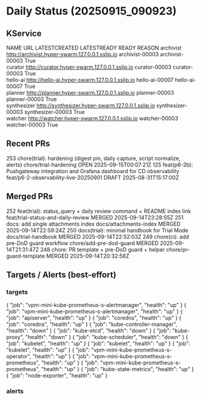 # Daily Status (20250915_090923)
## KService
NAME          URL                                                 LATESTCREATED       LATESTREADY         READY   REASON
archivist     http://archivist.hyper-swarm.127.0.0.1.sslip.io     archivist-00003     archivist-00003     True    
curator       http://curator.hyper-swarm.127.0.0.1.sslip.io       curator-00003       curator-00003       True    
hello-ai      http://hello-ai.hyper-swarm.127.0.0.1.sslip.io      hello-ai-00007      hello-ai-00007      True    
planner       http://planner.hyper-swarm.127.0.0.1.sslip.io       planner-00003       planner-00003       True    
synthesizer   http://synthesizer.hyper-swarm.127.0.0.1.sslip.io   synthesizer-00003   synthesizer-00003   True    
watcher       http://watcher.hyper-swarm.127.0.0.1.sslip.io       watcher-00003       watcher-00003       True    

## Recent PRs
253	chore(trial): hardening (digest pin, daily capture, script normalize, alerts)	chore/trial-hardening	OPEN	2025-09-15T00:07:21Z
125	feat(p6-2b): Pushgateway integration and Grafana dashboard for CD observability	feat/p6-2-observability-live-20250901	DRAFT	2025-08-31T15:17:00Z

## Merged PRs
252	feat(trial): status_query + daily review command + README index link	feat/trial-status-and-daily-review	MERGED	2025-09-14T23:28:55Z
251	docs: add single attachments index	docs/attachments-index	MERGED	2025-09-14T22:59:24Z
250	docs(trial): minimal handbook for Trial Mode	docs/trial-handbook	MERGED	2025-09-14T22:52:03Z
249	chore(ci): add pre-DoD guard workflow	chore/add-pre-dod-guard	MERGED	2025-09-14T21:31:47Z
248	chore: PR template + pre-DoD guard + helper	chore/pr-guard-template	MERGED	2025-09-14T20:32:58Z

## Targets / Alerts (best-effort)
### targets
{
  "job": "vpm-mini-kube-prometheus-s-alertmanager",
  "health": "up"
}
{
  "job": "vpm-mini-kube-prometheus-s-alertmanager",
  "health": "up"
}
{
  "job": "apiserver",
  "health": "up"
}
{
  "job": "coredns",
  "health": "up"
}
{
  "job": "coredns",
  "health": "up"
}
{
  "job": "kube-controller-manager",
  "health": "down"
}
{
  "job": "kube-etcd",
  "health": "down"
}
{
  "job": "kube-proxy",
  "health": "down"
}
{
  "job": "kube-scheduler",
  "health": "down"
}
{
  "job": "kubelet",
  "health": "up"
}
{
  "job": "kubelet",
  "health": "up"
}
{
  "job": "kubelet",
  "health": "up"
}
{
  "job": "vpm-mini-kube-prometheus-s-operator",
  "health": "up"
}
{
  "job": "vpm-mini-kube-prometheus-s-prometheus",
  "health": "up"
}
{
  "job": "vpm-mini-kube-prometheus-s-prometheus",
  "health": "up"
}
{
  "job": "kube-state-metrics",
  "health": "up"
}
{
  "job": "node-exporter",
  "health": "up"
}
### alerts
